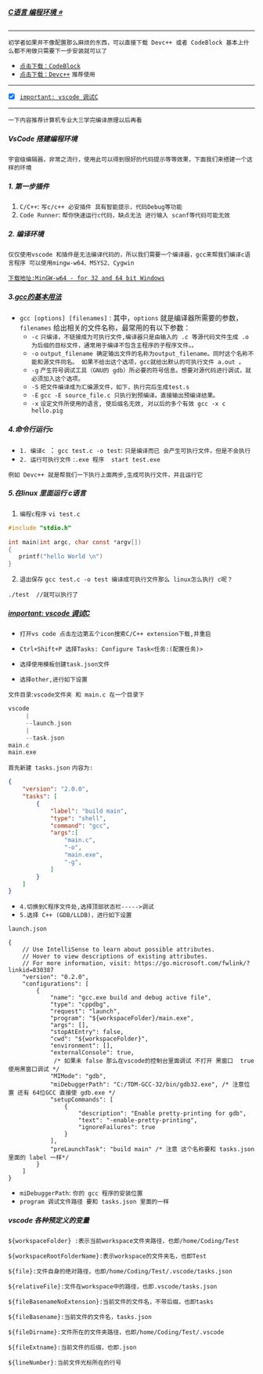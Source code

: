 ##### [C语言 编程环境 :star:](#top) <b id="top"></b>
----
`初学者如果并不像配置那么麻烦的东西，可以直接下载 Devc++ 或者 CodeBlock 基本上什么都不用做只需要下一步安装就可以了`
* [`点击下载：CodeBlock`](http://www.codeblocks.org/downloads)
* [`点击下载：Devc++`](https://sourceforge.net/projects/orwelldevcpp/) `推荐使用`

---
- [x] [`important: vscode 调试C`](#target1)

-----
`一下内容推荐计算机专业大三学完编译原理以后再看`


##### VsCode 搭建编程环境
`宇宙级编辑器，非常之流行，使用此可以得到很好的代码提示等等效果，下面我们来搭建一个这样的环境`

##### 1. 第一步插件
1. `C/C++`: `写c/c++ 必安插件 具有智能提示，代码Debug等功能`
2. `Code Runner`: `帮你快速运行c代码，缺点无法 进行输入 scanf等代码可能无效`

##### 2. 编译环境
`仅仅使用vscode 和插件是无法编译代码的，所以我们需要一个编译器，gcc来帮我们编译c语言程序 可以使用mingw-w64、MSYS2、Cygwin`

[`下载地址:MinGW-w64 - for 32 and 64 bit Windows`](https://sourceforge.net/projects/mingw-w64/)

##### 3.[gcc的基本用法](#top)
* `gcc [options] [filenames]` : 其中，`options` 就是编译器所需要的参数，`filenames` 给出相关的文件名称，最常用的有以下参数：
  * `-c` `只编译，不链接成为可执行文件,编译器只是由输入的 .c 等源代码文件生成 .o 为后缀的目标文件，通常用于编译不包含主程序的子程序文件。。`
  * `-o` `output_filename 确定输出文件的名称为output_filename。同时这个名称不能和源文件同名。
        如果不给出这个选项，gcc就给出默认的可执行文件 a.out 。`
  * `-g` `产生符号调试工具（GNU的 gdb）所必要的符号信息。想要对源代码进行调试，就必须加入这个选项。`
  * `-S` `把文件编译成为汇编源文件，如下，执行完后生成test.s`
  * `-E` `gcc -E source_file.c 只执行到预编译。直接输出预编译结果。`
  * `-x` `设定文件所使用的语言, 使后缀名无效, 对以后的多个有效 gcc -x c hello.pig `
  
##### 4.命令行运行c
* `1. 编译c `： `gcc test.c -o test`: `只是编译而已 会产生可执行文件，但是不会执行`
* `2. 运行可执行文件` :` .exe 程序  start test.exe `

`例如 Devc++ 就是帮我们一下执行上面两步,生成可执行文件，并且运行它`

##### 5.在linux 里面运行 c语言
1. `编程c程序`  `vi test.c`
```c
#include "stdio.h"

int main(int argc, char const *argv[])
{
   printf("hello World \n")
}
```
2. `退出保存`
`gcc test.c -o test 编译成可执行文件那么 linux怎么执行 c呢？`

```shell
./test  //就可以执行了
```

##### [important: vscode 调试C](#top) <b id="target1"></b>

* `打开vs code 点击左边第五个icon搜索C/C++ extension下载,并重启`
* `Ctrl+Shift+P 选择Tasks: Configure Task<任务:(配置任务)>`
* `选择使用模板创建task.json文件`

* `选择other,进行如下设置`

`文件目录`:`vscode文件夹 和 main.c 在一个目录下`

```c
vscode
     |
     --launch.json
     |
     --task.json
main.c
main.exe
```
`首先新建 tasks.json` `内容为:`
```json
{
    "version": "2.0.0",
    "tasks": [
        {
            "label": "build main",
            "type": "shell",
            "command": "gcc",
            "args":[
                "main.c",
                "-o",
                "main.exe",
                "-g",
            ]
        }
    ]
}
```

* `4.切换到C程序文件处,选择顶部状态栏----->调试`
* `5.选择 C++ (GDB/LLDB)，进行如下设置`


`launch.json`
```node
{
    // Use IntelliSense to learn about possible attributes.
    // Hover to view descriptions of existing attributes.
    // For more information, visit: https://go.microsoft.com/fwlink/?linkid=830387
    "version": "0.2.0",
    "configurations": [
        {
            "name": "gcc.exe build and debug active file",
            "type": "cppdbg",
            "request": "launch",
            "program": "${workspaceFolder}/main.exe",
            "args": [],
            "stopAtEntry": false,
            "cwd": "${workspaceFolder}",
            "environment": [],
            "externalConsole": true,
             /* 如果未 false 那么在vscode的控制台里面调试 不打开 黑窗口  true 使用黑窗口调试 */
            "MIMode": "gdb",
            "miDebuggerPath": "C:/TDM-GCC-32/bin/gdb32.exe", /* 注意位置 还有 64位GCC 直接使 gdb.exe */
            "setupCommands": [
                {
                    "description": "Enable pretty-printing for gdb",
                    "text": "-enable-pretty-printing",
                    "ignoreFailures": true
                }
            ],
            "preLaunchTask": "build main" /* 注意 这个名称要和 tasks.json 里面的 label 一样*/
        }
    ]
}
```
* `miDebuggerPath`: `你的 gcc 程序的安装位置`
* `program 调试文件路径 要和 tasks.json 里面的一样`

##### vscode 各种预定义的变量
```node
${workspaceFolder} :表示当前workspace文件夹路径，也即/home/Coding/Test

${workspaceRootFolderName}:表示workspace的文件夹名，也即Test

${file}:文件自身的绝对路径，也即/home/Coding/Test/.vscode/tasks.json

${relativeFile}:文件在workspace中的路径，也即.vscode/tasks.json

${fileBasenameNoExtension}:当前文件的文件名，不带后缀，也即tasks

${fileBasename}:当前文件的文件名，tasks.json

${fileDirname}:文件所在的文件夹路径，也即/home/Coding/Test/.vscode

${fileExtname}:当前文件的后缀，也即.json

${lineNumber}:当前文件光标所在的行号
```
